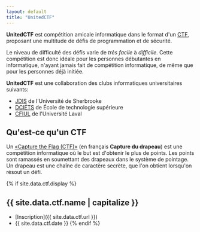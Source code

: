 ```yaml
---
layout: default
title: "UnitedCTF"
---
```


**UnitedCTF** est compétition amicale informatique dans le format d'un [CTF](https://fr.wikipedia.org/wiki/Capture_du_drapeau#En_s%C3%A9curit%C3%A9_de_l'information), proposant une multitude de défis de programmation et de sécurité. 

Le niveau de difficulté des défis varie de _très facile_ à _difficile_. Cette compétition est donc idéale pour les personnes débutantes en informatique, n'ayant jamais fait de compétition informatique, de même que pour les personnes déjà initiée.
 
**UnitedCTF** est une collaboration des clubs informatiques universitaires suivants:
- [JDIS](https://jdis.ca/) de l'Université de Sherbrooke
- [DCIÉTS](https://dciets.com) de  École de technologie supérieure
- [CFIUL](https://cfiul.ca) de l'Université Laval


## Qu'est-ce qu'un CTF

Un [«Capture the Flag (CTF)»](https://fr.wikipedia.org/wiki/Capture_du_drapeau#En_s%C3%A9curit%C3%A9_de_l'information) (en français **Capture du drapeau**) est une compétition informatique où le but est d'obtenir le plus de points. Les points sont ramassés en soumettant des drapeaux dans le système de pointage. Un drapeau est une chaîne de caractère secrète, que l'on obtient lorsqu'on résout un défi.

{% if site.data.ctf.display %}
## {{ site.data.ctf.name | capitalize }}

- [Inscription]({{ site.data.ctf.url }})
- {{ site.data.ctf.date }}
{% endif %}
